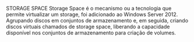 STORAGE SPACE
Storage Space é o mecanismo ou a tecnologia
que permite virtualizar um storage, foi
adicionado ao Windows Server 2012. Agrupando
discos em conjuntos de armazenamento e, em
seguida, criando discos virtuais chamados de
storage space, liberando a capacidade disponível
nos conjuntos de armazenamento para criação
de volumes.
